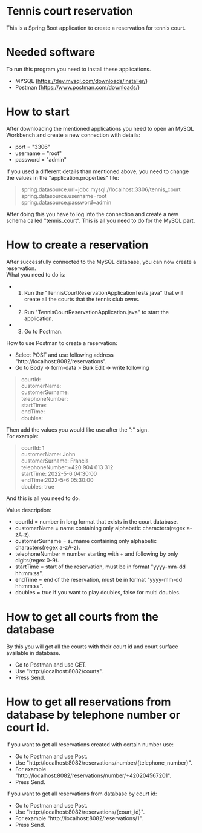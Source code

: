 # Tennis court reservation
This is a Spring Boot application to create a reservation for tennis court.

# Needed software
To run this program you need to install these applications.
  - MYSQL (https://dev.mysql.com/downloads/installer/)
  - Postman (https://www.postman.com/downloads/)

# How to start
After downloading the mentioned applications you need to open an MySQL Workbench and create a new connection
with details:
  - port =  "3306"
  - username =  "root" 
  - password = "admin"
  
If you used a different details than mentioned above, you need to change the values in the "application.properties" file:
> spring.datasource.url=jdbc:mysql://localhost:3306/tennis_court<br />
spring.datasource.username=root<br />
spring.datasource.password=admin<br />

After doing this you have to log into the connection and create a new schema called "tennis_court".
This is all you need to do for the MySQL part.

# How to create a reservation
After successfully connected to the MySQL database, you can now create a reservation.<br />
What you need to do is: <br />
  - 1. Run the "TennisCourtReservationApplicationTests.java" that will create all the courts that the tennis club owns.
  - 2. Run "TennisCourtReservationApplication.java" to start the application.
  - 3. Go to Postman.

How to use Postman to create a reservation:
  - Select POST and use following address "http://localhost:8082/reservations".
  - Go to Body -> form-data > Bulk Edit -> write following <br />
> courtId:<br />
customerName:<br />
customerSurname:<br />
telephoneNumber:<br />
startTime:<br />
endTime:<br />
doubles:<br />

Then add the values you would like use after the ":" sign.<br />
For example:
> courtId: 1<br />
customerName: John<br />
customerSurname: Francis<br />
telephoneNumber:+420 904 613 312<br />
startTime: 2022-5-6 04:30:00<br />
endTime:2022-5-6 05:30:00 <br />
doubles: true<br />

And this is all you need to do.

Value description:
  - courtId = number in long format that exists in the court database.
  - customerName = name containing only alphabetic characters(regex:a-zA-z).
  - customerSurname = surname containing only alphabetic characters(regex a-zA-z).
  - telephoneNumber = number starting with + and following by only digits(regex 0-9).
  - startTime = start of the reservation, must be in format "yyyy-mm-dd hh:mm:ss".
  - endTime = end of the reservation, must be in format "yyyy-mm-dd hh:mm:ss".
  - doubles = true if you want to play doubles, false for multi doubles.
 
# How to get all courts from the database
By this you will get all the courts with their court id and court surface available in database.
  - Go to Postman and use GET.
  - Use "http://localhost:8082/courts".
  - Press Send.
  
# How to get all reservations from database by telephone number or court id.
If you want to get all reservations created with certain number use:
  - Go to Postman and use Post.
  - Use "http://localhost:8082/reservations/number/{telephone_number}".
  - For example "http://localhost:8082/reservations/number/+420204567201".
  - Press Send.<br />
  
If you want to get all reservations from database by court id:
  - Go to Postman and use Post.
  - Use "http://localhost:8082/reservations/{court_id}".
  - For example "http://localhost:8082/reservations/1".
  - Press Send.<br />
  

  




  
